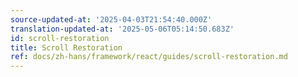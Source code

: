 ```yaml
---
source-updated-at: '2025-04-03T21:54:40.000Z'
translation-updated-at: '2025-05-06T05:14:50.683Z'
id: scroll-restoration
title: Scroll Restoration
ref: docs/zh-hans/framework/react/guides/scroll-restoration.md
---
```


